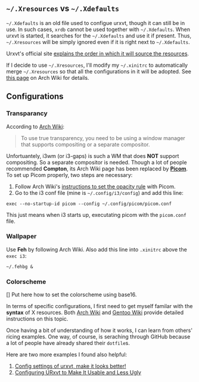 ## `~/.Xresources` vs `~/.Xdefaults`

`~/.Xdefaults` is an old file used to configue urxvt, though it can still be in use. 
In such cases, `xrdb` cannot be used together with `~/.Xdefaults`. 
When urxvt is started, it searches for the `~/.Xdefaults` and use it if present. Thus, `~/.Xresources` will be simply ignored even if it is right next to `~/.Xdefaults`. 

Urxvt's official site [explains the order in which it will source the resources](http://pod.tst.eu/http://cvs.schmorp.de/rxvt-unicode/doc/rxvt.1.pod#RESOURCES).  

If I decide to use `~/.Xresources`, I'll modify my `~/.xinitrc` to automatically merge `~/.Xresources` so that all the configurations in it will be adopted. See [this page](https://wiki.archlinux.org/index.php/X_resources#xinitrc) on Arch Wiki for details. 

## Configurations

### Transparancy
According to [Arch Wiki](https://wiki.archlinux.org/index.php/Rxvt-unicode/Tips_and_tricks#Transparency):
>To use true transparency, you need to be using a window manager that supports compositing or a separate compositor.

Unfortuantely, i3wm (or i3-gaps) is such a WM that does **NOT** support compositing. So a separate compositor is needed.
Though a lot of people recommended **Compton**, its Arch Wiki page has been replaced by **[Picom](https://wiki.archlinux.org/index.php/Picom)**.
To set up Picom properly, two steps are necessary:
1. Follow Arch Wiki's [instructions to set the opacity rule](https://wiki.archlinux.org/index.php/Picom#Opacity) with Picom. 
2. Go to the i3 conf file (mine is `~/.config/i3/config`) and add this line:

```exec --no-startup-id picom --config ~/.config/picom/picom.conf```

This just means when i3 starts up, executating picom with the `picom.conf` file.

### Wallpaper
Use **Feh** by following Arch Wiki.
Also add this line into `.xinitrc` above the `exec i3`:

```~/.fehbg &```

### Colorscheme
[] Put here how to set the colorscheme using base16.

In terms of specific configurations, I first need to get myself familar with the **syntax** of X resources. Both [Arch Wiki](https://wiki.archlinux.org/index.php/X_resources#Xresources_syntax) and [Gentoo Wiki](https://wiki.gentoo.org/wiki/X_resources#Syntax) provide detailed instructions on this topic. 

Once having a bit of understanding of how it works, I can learn from others' ricing examples. One way, of course, is seraching through GitHub because a lot of people have already shared their `dotfile`s. 

Here are two more examples I found also helpful:
1. [Config settings of urxvt, make it looks better!](https://ultra-technology.org/software_settings/config-settings-urxvt/)
2. [Configuring URxvt to Make It Usable and Less Ugly](https://addy-dclxvi.github.io/post/configuring-urxvt/)
